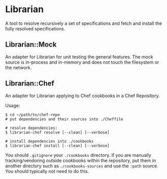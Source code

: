 Librarian
=========

A tool to resolve recursively a set of specifications and fetch and install the fully resolved specifications.

Librarian::Mock
---------------

An adapter for Librarian for unit testing the general features.
The mock source is in-process and in-memory and does not touch the filesystem or the network.

Librarian::Chef
---------------

An adapter for Librarian applying to Chef cookbooks in a Chef Repository.

Usage:

    $ cd ~/path/to/chef-repo
    # put dependencies and their sources into ./Cheffile

    # resolve dependencies:
    $ librarian-chef resolve [--clean] [--verbose]

    # install dependencies into ./cookbooks
    $ librarian-chef install [--clean] [--verbose]

You should `.gitignore` your `./cookbooks` directory.
If you are manually tracking/vendoring outside cookbooks within the repository,
  put them in another directory such as `./cookbooks-sources` and use the `:path` source.
  You should typically not need to do this.
